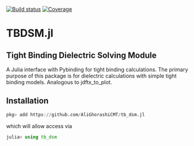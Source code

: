 [![Build status][ci-status-img]][ci-status-url] [![Coverage][codecov-img]][codecov-url]

# TBDSM.jl

## Tight Binding Dielectric Solving Module


A Julia interface with Pybinding for tight binding calculations. The primary purpose of this package is for dielectric calculations with simple tight binding models. Analogous to jdftx_to_plot.

## Installation 
```julia
pkg> add https://github.com/AliGhorashiCMT/tb_dsm.jl
```
which will allow access via
```julia
julia> using tb_dsm
```
<!--[ci-status-url]: https://travis-ci.com/github/AliGhorashiCMT/tb_dsm.jl
[ci-status-img]: https://travis-ci.com/AliGhorashiCMT/tb_dsm.jl.svg?branch=master -->

[ci-status-img]:   https://github.com/AliGhorashiCMT/TBDSM.jl/workflows/CI/badge.svg
[ci-status-url]:   https://github.com/AliGhorashiCMT/TBDSM.jl/actions

[codecov-url]: https://app.codecov.io/gh/AliGhorashiCMT/TBDSM.jl
[codecov-img]: https://codecov.io/gh/TBDSM/branch/master/graph/badge.svg
